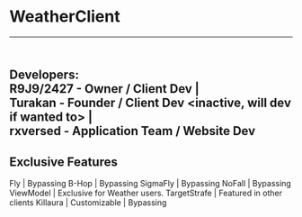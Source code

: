 # WeatherClient
------------
<br> Developers:
<br>R9J9/2427 - Owner / Client Dev |                                                                                                                                               <br> Turakan - Founder / Client Dev <inactive, will dev if wanted to> |                                                                                                           <br> rxversed - Application Team <no longer exists> / Website Dev
-----------
Exclusive Features
--------------
Fly | Bypassing
B-Hop | Bypassing
SigmaFly | Bypassing
NoFall | Bypassing
ViewModel | Exclusive for Weather users.
TargetStrafe | Featured in other clients
Killaura | Customizable | Bypassing
